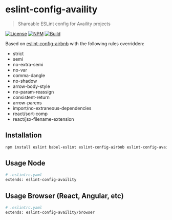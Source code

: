 # eslint-config-availity

> Shareable ESLint config for Availity projects

[![License](https://img.shields.io/badge/license-MIT-blue.svg?style=flat-square&label=license)](http://opensource.org/licenses/MIT)
[![NPM](http://img.shields.io/npm/v/eslint-config-availity.svg?style=flat-square&label=npm)](https://npmjs.org/package/eslint-config-availity)
[![Build](https://img.shields.io/travis/Availity/eslint-config-availity.svg?style=flat-square&label=build)](https://travis-ci.org/Availity/eslint-config-availity)

Based on [eslint-config-airbnb](https://github.com/airbnb/javascript) with the following rules overridden:

- strict 
- semi
- no-extra-semi
- no-var
- comma-dangle
- no-shadow
- arrow-body-style
- no-param-reassign
- consistent-return
- arrow-parens
- import/no-extraneous-dependencies
- react/sort-comp
- react/jsx-filename-extension

## Installation

>
```bash
npm install eslint babel-eslint eslint-config-airbnb eslint-config-availity@next eslint-plugin-react eslint-plugin-import eslint-plugin-node eslint-plugin-promise eslint-plugin-jsx-a11y@5 --save-dev
```

## Usage Node

>
```bash
# .eslintrc.yaml
extends: eslint-config-availity
```

## Usage Browser (React, Angular, etc)

>
```bash
# .eslintrc.yaml
extends: eslint-config-availity/browser
```
